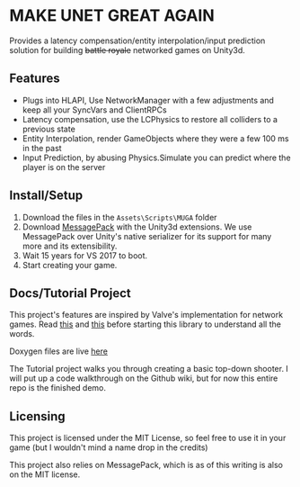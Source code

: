 # MAKE UNET GREAT AGAIN

Provides a latency compensation/entity interpolation/input prediction solution
for building ~~battle royale~~ networked games on Unity3d.

## Features

* Plugs into HLAPI, Use NetworkManager with a few adjustments and keep all your
SyncVars and ClientRPCs
* Latency compensation, use the LCPhysics to restore all colliders to a previous state
* Entity Interpolation, render GameObjects where they were a few 100 ms in the past
* Input Prediction, by abusing Physics.Simulate you can predict where the player is on the 
server

## Install/Setup

1. Download the files in the `Assets\Scripts\MUGA` folder
2. Download [MessagePack](https://github.com/neuecc/MessagePack-CSharp) with the Unity3d 
extensions. We use MessagePack over Unity's native serializer for its support for many more 
and its extensibility.
3. Wait 15 years for VS 2017 to boot.
4. Start creating your game.

## Docs/Tutorial Project

This project's features are inspired by Valve's implementation for network games. Read 
[this](https://developer.valvesoftware.com/wiki/Source_Multiplayer_Networking) and 
[this](https://developer.valvesoftware.com/wiki/Latency_Compensating_Methods_in_Client/Server_In-game_Protocol_Design_and_Optimization) 
before starting this library to understand all the words.

Doxygen files are live [here](https://saltyJeff.github.io/MUGA)

The Tutorial project walks you through creating a basic top-down shooter. I will put up
a code walkthrough on the Github wiki, but for now this entire repo is the finished demo.

## Licensing

This project is licensed under the MIT License, so feel free to use it in your game (but I 
wouldn't mind a name drop in the credits)

This project also relies on MessagePack, which is as of this writing is also on the MIT license.
